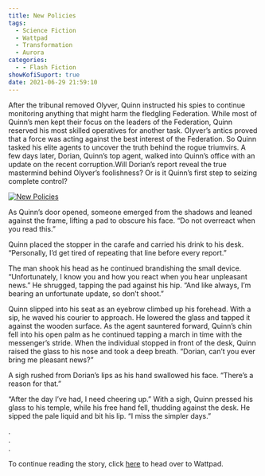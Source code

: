 ```yaml
---
title: New Policies
tags:
  - Science Fiction
  - Wattpad
  - Transformation
  - Aurora
categories:
  - - Flash Fiction
showKofiSuport: true
date: 2021-06-29 21:59:10
---
```


After the tribunal removed Olyver, Quinn instructed his spies to continue monitoring anything that might harm the fledgling Federation. While most of Quinn’s men kept their focus on the leaders of the Federation, Quinn reserved his most skilled operatives for another task. Olyver’s antics proved that a force was acting against the best interest of the Federation. So Quinn tasked his elite agents to uncover the truth behind the rogue triumvirs. A few days later, Dorian, Quinn’s top agent, walked into Quinn’s office with an update on the recent corruption.<!-- more -->Will Dorian’s report reveal the true mastermind behind Olyver’s foolishness? Or is it Quinn’s first step to seizing complete control?

<div class="center">

[![New Policies](/images/covers/transformation.png "New Policies")](https://www.wattpad.com/1092753250-transformation-new-policies)

</div>

As Quinn’s door opened, someone emerged from the shadows and leaned against the frame, lifting a pad to obscure his face. “Do not overreact when you read this.”

Quinn placed the stopper in the carafe and carried his drink to his desk. “Personally, I’d get tired of repeating that line before every report.”

The man shook his head as he continued brandishing the small device. “Unfortunately, I know you and how you react when you hear unpleasant news.” He shrugged, tapping the pad against his hip. “And like always, I’m bearing an unfortunate update, so don’t shoot.”

Quinn slipped into his seat as an eyebrow climbed up his forehead. With a sip, he waved his courier to approach. He lowered the glass and tapped it against the wooden surface. As the agent sauntered forward, Quinn’s chin fell into his open palm as he continued tapping a march in time with the messenger’s stride. When the individual stopped in front of the desk, Quinn raised the glass to his nose and took a deep breath. “Dorian, can’t you ever bring me pleasant news?”

A sigh rushed from Dorian’s lips as his hand swallowed his face. “There’s a reason for that.”

“After the day I’ve had, I need cheering up.” With a sigh, Quinn pressed his glass to his temple, while his free hand fell, thudding against the desk. He sipped the pale liquid and bit his lip. “I miss the simpler days.”

<div class="center story-ellipses">

.</br>
.</br>
.</br>

</div>

<div>

To continue reading the story, click [here](https://www.wattpad.com/1092753250-transformation-new-policies) to head over to Wattpad.

</div>
